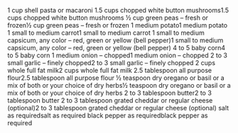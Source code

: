 1 cup shell pasta or macaroni
1.5 cups chopped white button mushrooms1.5 cups chopped white button mushrooms
½ cup green peas – fresh or frozen½ cup green peas – fresh or frozen
1 medium potato1 medium potato
1 small to medium carrot1 small to medium carrot
1 small to medium capsicum, any color – red, green or yellow (bell pepper)1 small to medium capsicum, any color – red, green or yellow (bell pepper)
4 to 5 baby corn4 to 5 baby corn
1 medium onion – chopped1 medium onion – chopped
2 to 3 small garlic – finely chopped2 to 3 small garlic – finely chopped
2 cups whole full fat milk2 cups whole full fat milk
2.5 tablespoon all purpose flour2.5 tablespoon all purpose flour
½ teaspoon dry oregano or basil or a mix of both or your choice of dry herbs½ teaspoon dry oregano or basil or a mix of both or your choice of dry herbs
2 to 3 tablespoon butter2 to 3 tablespoon butter
2 to 3 tablespoon grated cheddar or regular cheese (optional)2 to 3 tablespoon grated cheddar or regular cheese (optional)
salt as requiredsalt as required
black pepper as requiredblack pepper as required